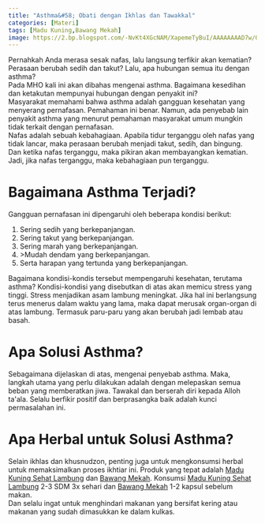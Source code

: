 ```yaml
---
title: "Asthma&#58; Obati dengan Ikhlas dan Tawakkal"
categories: [Materi]
tags: [Madu Kuning,Bawang Mekah]
image: https://2.bp.blogspot.com/-NvKt4XGcNAM/XapemeTyBuI/AAAAAAAAD7w/QtXWe3uD7DYiyeVEOchUORm-4TjJdBAFwCKgBGAsYHg/s1600/201910-mho-sesak-nafas.png
---
```


<div class="paraph">Pernahkah Anda merasa sesak nafas, lalu langsung terfikir akan kematian? Perasaan berubah sedih dan takut? Lalu, apa hubungan semua itu dengan asthma?</div>

<div class="paraph">Pada MHO kali ini akan dibahas mengenai asthma. Bagaimana kesedihan dan ketakutan mempunyai hubungan dengan penyakit ini?</div>

<div class="paraph">Masyarakat memahami bahwa asthma adalah gangguan kesehatan yang menyerang pernafasan. Pemahaman ini benar. Namun, ada penyebab lain penyakit asthma yang menurut pemahaman masyarakat umum mungkin tidak terkait dengan pernafasan.</div>

<div class="paraph">Nafas adalah sebuah kebahagiaan. Apabila tidur terganggu oleh nafas yang tidak lancar, maka perasaan berubah menjadi takut, sedih, dan bingung. Dan ketika nafas terganggu, maka pikiran akan membayangkan kematian. Jadi, jika nafas terganggu, maka kebahagiaan pun terganggu.</div>

<h1>Bagaimana Asthma Terjadi?</h1>

<div class="paraph">Gangguan pernafasan ini dipengaruhi oleh beberapa kondisi berikut:</div>

<ol><li>Sering sedih yang berkepanjangan.</li>
<li>Sering takut yang berkepanjangan.</li>
<li>Sering marah yang berkepanjangan.</li>
<li>>Mudah dendam yang berkepanjangan.</li>
<li>Serta harapan yang tertunda yang berkepanjangan.</li></ol>

<div class="paraph">Bagaimana kondisi-kondis tersebut mempengaruhi kesehatan, terutama asthma? Kondisi-kondisi yang disebutkan di atas akan memicu stress yang tinggi. Stress menjadikan asam lambung meningkat. Jika hal ini berlangsung terus menerus dalam waktu yang lama, maka dapat merusak organ-organ di atas lambung. Termasuk paru-paru yang akan berubah jadi lembab atau basah.</div>

<h1>Apa Solusi Asthma?</h1>

<div class="paraph">Sebagaimana dijelaskan di atas, mengenai penyebab asthma. Maka, langkah utama yang perlu dilakukan adalah dengan melepaskan semua beban yang memberatkan jiwa. Tawakal dan berserah diri kepada Alloh ta'ala. Selalu berfikir positif dan berprasangka baik adalah kunci permasalahan ini.</div>

<h1>Apa Herbal untuk Solusi Asthma?</h1>

<div class="paraph">Selain ikhlas dan khusnudzon, penting juga untuk mengkonsumsi herbal untuk memaksimalkan proses ikhtiar ini. Produk yang tepat adalah <a  class="mhoapp orange" href="{{ site.baseurl }}/posts/madu-kuning-sehat-lambung-wk6" title="Madu Kuning Sehat Lambung">Madu Kuning Sehat Lambung</a> dan <a  class="mhoapp red" href="{{ site.baseurl }}/posts/kapsul-bawang-mekah-0kl" title="Bawang Mekah">Bawang Mekah</a>. Konsumsi <a  class="mhoapp orange" href="{{ site.baseurl }}/posts/madu-kuning-sehat-lambung-wk6" title="Madu Kuning Sehat Lambung">Madu Kuning Sehat Lambung</a> 2-3 SDM 3x sehari dan <a  class="mhoapp red" href="{{ site.baseurl }}/posts/kapsul-bawang-mekah-0kl" title="Bawang Mekah">Bawang Mekah</a> 1-2 kapsul sebelum makan.</div>

<div class="paraph">Dan selalu ingat untuk menghindari makanan yang bersifat kering atau makanan yang sudah dimasukkan ke dalam kulkas.</div>